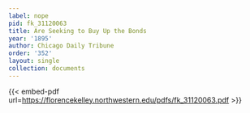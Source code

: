 ```yaml
---
label: nope
pid: fk_31120063
title: Are Seeking to Buy Up the Bonds
year: '1895'
author: Chicago Daily Tribune
order: '352'
layout: single
collection: documents
---
```



{{< embed-pdf url=https://florencekelley.northwestern.edu/pdfs/fk_31120063.pdf >}}